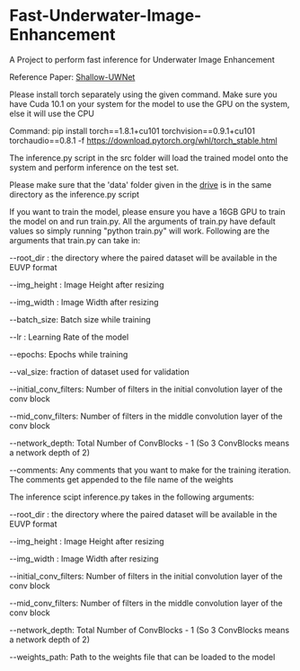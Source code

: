 # Fast-Underwater-Image-Enhancement
A Project to perform fast inference for Underwater Image Enhancement

Reference Paper: [Shallow-UWNet](https://arxiv.org/abs/2101.02073)

Please install torch separately using the given command. Make sure you have Cuda 10.1 on your system for the model to use the GPU on the system, else it will use the CPU

Command: pip install torch==1.8.1+cu101 torchvision==0.9.1+cu101 torchaudio==0.8.1 -f https://download.pytorch.org/whl/torch_stable.html

The inference.py script in the src folder will load the trained model onto the system and perform inference on the test set.

Please make sure that the 'data' folder given in the [drive](https://drive.google.com/file/d/1l_AooRLa2h2Uz7qJQ2o51BNAWIcZ9mXP/view?usp=sharing) is in the same directory as the inference.py script

If you want to train the model, please ensure you have a 16GB GPU to train the model on and run train.py. All the arguments of train.py have default values so simply running "python train.py" will work. Following are the arguments that train.py can take in:

--root_dir : the directory where the paired dataset will be available in the EUVP format

--img_height : Image Height after resizing

--img_width : Image Width after resizing

--batch_size: Batch size while training

--lr : Learning Rate of the model

--epochs: Epochs while training

--val_size: fraction of dataset used for validation

--initial_conv_filters: Number of filters in the initial convolution layer of the conv block

--mid_conv_filters: Number of filters in the middle convolution layer of the conv block

--network_depth: Total Number of ConvBlocks - 1 (So 3 ConvBlocks means a network depth of 2)

--comments: Any comments that you want to make for the training iteration. The comments get appended to the file name of the weights

The inference scipt inference.py takes in the following arguments:

--root_dir : the directory where the paired dataset will be available in the EUVP format

--img_height : Image Height after resizing

--img_width : Image Width after resizing

--initial_conv_filters: Number of filters in the initial convolution layer of the conv block

--mid_conv_filters: Number of filters in the middle convolution layer of the conv block

--network_depth: Total Number of ConvBlocks - 1 (So 3 ConvBlocks means a network depth of 2)

--weights_path: Path to the weights file that can be loaded to the model

